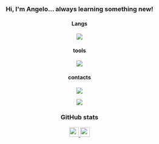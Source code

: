 <h3 align="center">Hi, I'm Angelo... always learning something new!</h2>

<h4 align="center">Langs</h4>
<p align="center">
  <a href="https://skillicons.dev">
    <img src="https://skillicons.dev/icons?i=python,js,ts,nodejs,html,css" />
  </a>
</p>

<h4 align="center">tools</h4>
<p align="center">
  <a href="https://skillicons.dev">
    <img src="https://skillicons.dev/icons?i=vscode,github" />
  </a>
</p>

<h4 align="center">contacts</h4>
<div align="center">
  <a
href="https://instagram.com/xwhelima"
target="_blank">
<img src="https://img.shields.io/badge/-Instagram-%23E4405F?style=for-the-badge&logo=instagram&logoColor=white"
target="_blank">
  </a>

  <a
href="https://www.linkedin.com/in/angelo-lima-a53886231"
target="_blank">
<img src="https://img.shields.io/badge/-LinkedIn-%230077B5?style=for-the-badge&logo=linkedin&logoColor=white"
target="_blank">
  </a>
</div>

<h3 align="center">GitHub stats</h3>
<div align="center">
  <a href="https://github.com/Angelollima">
  <img height="25em" src="https://github-readme-stats.vercel.app/api?username=Angelollima&show_icons=true&theme=tokyonight&include_all_commits=true&count_private=true"/>
  <img height="25em" src="https://github-readme-stats.vercel.app/api/top-langs/?username=Angelollima&layout=compact&langs_count=7&theme=tokyonight"/>
</div>
